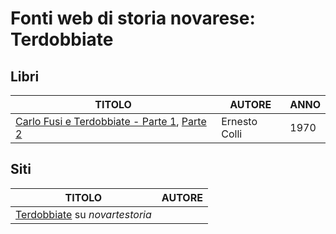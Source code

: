 # Fonti web di storia novarese: Terdobbiate

## Libri

| TITOLO                                                                                                                                                    | AUTORE        | ANNO |
|-----------------------------------------------------------------------------------------------------------------------------------------------------------|---------------|------|
| [Carlo Fusi e Terdobbiate - Parte 1](https://www.calameo.com/books/00726073549d0597cfcc8), [Parte 2](https://www.calameo.com/books/0072607351cf363d9d2d9) | Ernesto Colli | 1970 |

## Siti

| TITOLO                                                                                     | AUTORE |
|--------------------------------------------------------------------------------------------|--------|
| [Terdobbiate](https://novartestoria.wordpress.com/2012/01/29/terdobbiate/) su *novartestoria* |        |
